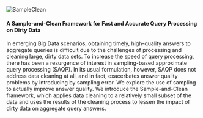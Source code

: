 ![SampleClean](http://sampleclean.org/logo-small.png)
#### A Sample-and-Clean Framework for Fast and Accurate Query Processing on Dirty Data

In emerging Big Data scenarios, obtaining timely, high-quality answers to aggregate queries is difficult due to the challenges of processing and cleaning large, dirty data sets. To increase the speed of query processing, there has been a resurgence of interest in sampling-based approximate query processing (SAQP). In its usual formulation, however, SAQP does not address data cleaning at all, and in fact, exacerbates answer quality problems by introducing by sampling error. We explore the use of sampling to actually improve answer quality. We introduce the Sample-and-Clean framework, which applies data cleaning to a relatively small subset of the data and uses the results of the cleaning process to lessen the impact of dirty data on aggregate query answers.
